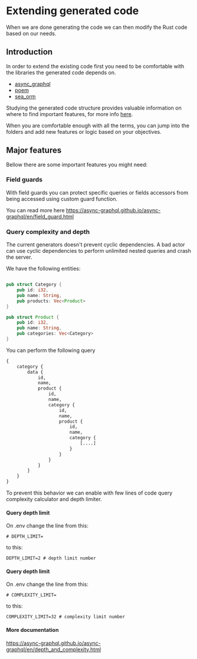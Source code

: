 # Extending generated code

When we are done generating the code we can then modify the Rust code based on our needs.

## Introduction

In order to extend the existing code first you need to be comfortable with the libraries the generated code depends on.

* [async_graphql](https://github.com/async-graphql/async-graphql)
* [poem](https://github.com/poem-web/poem)
* [sea_orm](https://github.com/SeaQL/sea-orm)

Studying the generated code structure provides valuable information on where to find important features, for more info [here](/docs/generated-project-structure).

When you are comfortable enough with all the terms, you can jump into the folders and add new features or logic based on your objectives.

## Major features

Bellow there are some important features you might need:

### Field guards

With field guards you can protect specific queries or fields accessors from being accessed using custom guard function.

You can read more here https://async-graphql.github.io/async-graphql/en/field_guard.html


### Query complexity and depth

The current generators doesn't prevent cyclic dependencies. A bad actor can use cyclic dependencies to perform unlimited nested queries and crash the server.

We have the following entities:

```rust

pub struct Category {
    pub id: i32,
    pub name: String,
    pub products: Vec<Product>
}

pub struct Product {
    pub id: i32,
    pub name: String,
    pub categories: Vec<Category>
}

```

You can perform the following query

```graphql
{
    category {
        data {
            id,
            name,
            product {
                id,
                name,
                category {
                    id,
                    name,
                    product {
                        id,
                        name,
                        category {
                            [....]
                        }
                    }
                }
            }
        }
    }
}
```

To prevent this behavior we can enable with few lines of code query complexity calculator and depth limiter.

#### Query depth limit

On .env change the line from this:

```
# DEPTH_LIMIT=
```

to this:


```
DEPTH_LIMIT=2 # depth limit number
```

#### Query depth limit

On .env change the line from this:

```
# COMPLEXITY_LIMIT=
```

to this:


```
COMPLEXITY_LIMIT=32 # complexity limit number
```

#### More documentation

https://async-graphql.github.io/async-graphql/en/depth_and_complexity.html